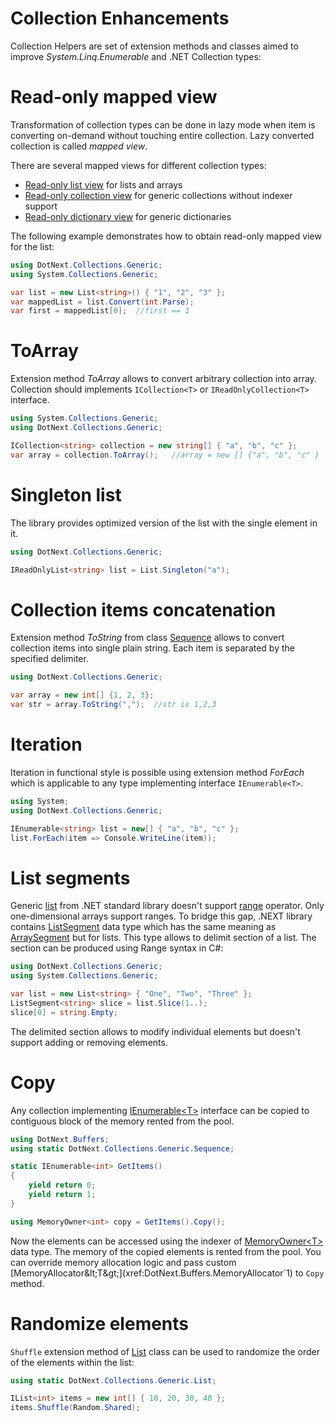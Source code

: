 Collection Enhancements
====
Collection Helpers are set of extension methods and classes aimed to improve _System.Linq.Enumerable_ and .NET Collection types:

# Read-only mapped view
Transformation of collection types can be done in lazy mode when item is converting on-demand without touching entire collection. Lazy converted collection is called _mapped view_.

There are several mapped views for different collection types:
* [Read-only list view](xref:DotNext.Collections.Generic.ReadOnlyListView`2) for lists and arrays
* [Read-only collection view](xref:DotNext.Collections.Generic.ReadOnlyCollectionView`2) for generic collections without indexer support
* [Read-only dictionary view](xref:DotNext.Collections.Generic.ReadOnlyDictionaryView`3) for generic dictionaries

The following example demonstrates how to obtain read-only mapped view for the list:
```csharp
using DotNext.Collections.Generic;
using System.Collections.Generic;

var list = new List<string>() { "1", "2", "3" };
var mappedList = list.Convert(int.Parse);
var first = mappedList[0];	//first == 1
```

# ToArray
Extension method _ToArray_ allows to convert arbitrary collection into array. Collection should implements `ICollection<T>` or `IReadOnlyCollection<T>` interface.

```csharp
using System.Collections.Generic;
using DotNext.Collections.Generic;

ICollection<string> collection = new string[] { "a", "b", "c" };
var array = collection.ToArray();   //array = new [] {"a", "b", "c" }
```

# Singleton list
The library provides optimized version of the list with the single element in it.

```csharp
using DotNext.Collections.Generic;

IReadOnlyList<string> list = List.Singleton("a");
```

# Collection items concatenation
Extension method _ToString_ from class [Sequence](xref:DotNext.Collections.Generic.Sequence) allows to convert collection items into single plain string. Each item is separated by the specified delimiter.

```csharp
using DotNext.Collections.Generic;

var array = new int[] {1, 2, 3};
var str = array.ToString(",");  //str is 1,2,3
```

# Iteration
Iteration in functional style is possible using extension method _ForEach_ which is applicable to any type implementing interface `IEnumerable<T>`.

```csharp
using System;
using DotNext.Collections.Generic;

IEnumerable<string> list = new[] { "a", "b", "c" };
list.ForEach(item => Console.WriteLine(item));
```

# List segments
Generic [list](https://docs.microsoft.com/en-us/dotnet/api/system.collections.generic.ilist-1) from .NET standard library doesn't support [range](https://docs.microsoft.com/en-us/dotnet/csharp/language-reference/proposals/csharp-8.0/ranges) operator. Only one-dimensional arrays support ranges. To bridge this gap, .NEXT library contains [ListSegment](xref:DotNext.Collections.Generic.ListSegment`1) data type which has the same meaning as [ArraySegment](https://docs.microsoft.com/en-us/dotnet/api/system.arraysegment-1) but for lists. This type allows to delimit section of a list. The section can be produced using Range syntax in C#:

```csharp
using DotNext.Collections.Generic;
using System.Collections.Generic;

var list = new List<string> { "One", "Two", "Three" };
ListSegment<string> slice = list.Slice(1..);
slice[0] = string.Empty;
```

The delimited section allows to modify individual elements but doesn't support adding or removing elements.

# Copy
Any collection implementing [IEnumerable&lt;T&gt;](https://docs.microsoft.com/en-us/dotnet/api/system.collections.generic.ienumerable-1) interface can be copied to contiguous block of the memory rented from the pool.
```csharp
using DotNext.Buffers;
using static DotNext.Collections.Generic.Sequence;

static IEnumerable<int> GetItems()
{
    yield return 0;
    yield return 1;
}

using MemoryOwner<int> copy = GetItems().Copy();
```

Now the elements can be accessed using the indexer of [MemoryOwner&lt;T&gt;](xref:DotNext.Buffers.MemoryOwner`1) data type. The memory of the copied elements is rented from the pool. You can override memory allocation logic and pass custom [MemoryAllocator&lt;T&gt;](xref:DotNext.Buffers.MemoryAllocator`1) to `Copy` method.

# Randomize elements
`Shuffle` extension method of [List](xref:DotNext.Collections.Generic.List) class can be used to randomize the order of the elements within the list:
```csharp
using static DotNext.Collections.Generic.List;

IList<int> items = new int[] { 10, 20, 30, 40 };
items.Shuffle(Random.Shared);
```